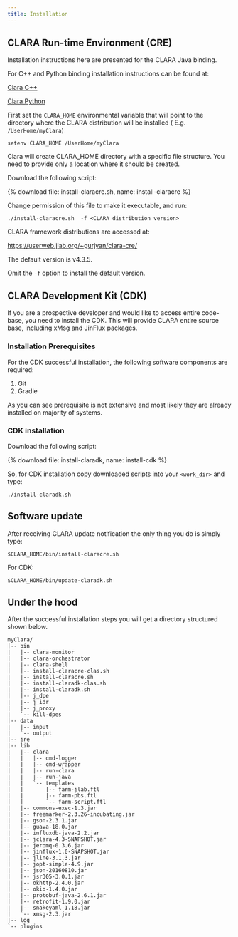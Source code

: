```yaml
---
title: Installation
---
```

## CLARA Run-time Environment (CRE)

<div class="admonition warning" markdown="1">
Installation instructions here are presented for the CLARA Java binding.
</div>

For C++ and Python binding installation instructions can be found at:

[Clara C++](https://github.com/JeffersonLab/clara-cpp)

[Clara Python](https://github.com/JeffersonLab/clara-python)

First set the `CLARA_HOME` environmental variable that will point
to the directory where the CLARA distribution will be installed
( E.g. `/UserHome/myClara`)

```
setenv CLARA_HOME /UserHome/myClara
```

<div class="admonition warning" markdown="1">
Clara will create CLARA_HOME directory with a specific file structure.
You need to provide only a location where it should be created.
</div>

Download  the following script:

{% download file: install-claracre.sh, name: install-claracre %}

Change permission of this file to make it executable, and run:

```
./install-claracre.sh  -f <CLARA distribution version>
```

CLARA framework distributions are accessed at:

<https://userweb.jlab.org/~gurjyan/clara-cre/>

<div class="admonition note" markdown="1">
The default version is v4.3.5.

Omit the <code>-f</code> option to install the default version.
</div>

## CLARA Development Kit (CDK)

If you are a prospective developer and would like to access entire code-base, you need to install the CDK.
This will provide CLARA entire source base, including xMsg and JinFlux packages.

### Installation Prerequisites

For the CDK successful installation,
the following software components are required:

1.  Git
2.  Gradle

As you can see prerequisite is not extensive
and most likely they are already installed on majority of systems.

### CDK installation

Download the following script:

{% download file: install-claradk, name: install-cdk %}

So, for CDK installation copy downloaded scripts into your `<work_dir>` and type:

```
./install-claradk.sh
```

## Software update

After receiving CLARA update notification
the only thing you do is simply type:

```
$CLARA_HOME/bin/install-claracre.sh
```

For CDK:

```
$CLARA_HOME/bin/update-claradk.sh
```

## Under the hood

After the successful installation steps you will get a directory structured
shown below.

```
myClara/
|-- bin
|   |-- clara-monitor
|   |-- clara-orchestrator
|   |-- clara-shell
|   |-- install-claracre-clas.sh
|   |-- install-claracre.sh
|   |-- install-claradk-clas.sh
|   |-- install-claradk.sh
|   |-- j_dpe
|   |-- j_idr
|   |-- j_proxy
|   `-- kill-dpes
|-- data
|   |-- input
|   `-- output
|-- jre
|-- lib
|   |-- clara
|   |   |-- cmd-logger
|   |   |-- cmd-wrapper
|   |   |-- run-clara
|   |   |-- run-java
|   |   `-- templates
|   |       |-- farm-jlab.ftl
|   |       |-- farm-pbs.ftl
|   |       `-- farm-script.ftl
|   |-- commons-exec-1.3.jar
|   |-- freemarker-2.3.26-incubating.jar
|   |-- gson-2.3.1.jar
|   |-- guava-18.0.jar
|   |-- influxdb-java-2.2.jar
|   |-- jclara-4.3-SNAPSHOT.jar
|   |-- jeromq-0.3.6.jar
|   |-- jinflux-1.0-SNAPSHOT.jar
|   |-- jline-3.1.3.jar
|   |-- jopt-simple-4.9.jar
|   |-- json-20160810.jar
|   |-- jsr305-3.0.1.jar
|   |-- okhttp-2.4.0.jar
|   |-- okio-1.4.0.jar
|   |-- protobuf-java-2.6.1.jar
|   |-- retrofit-1.9.0.jar
|   |-- snakeyaml-1.18.jar
|   `-- xmsg-2.3.jar
|-- log
`-- plugins
```

